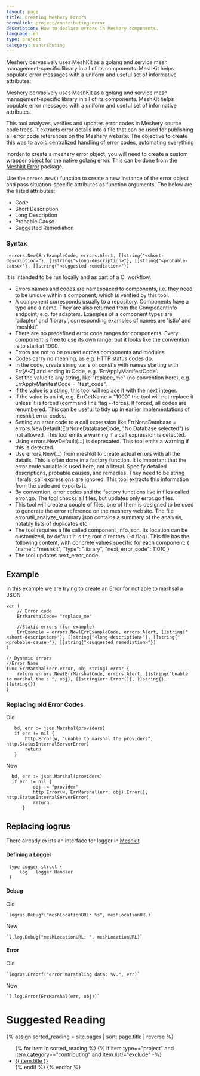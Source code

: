 ```yaml
---
layout: page
title: Creating Meshery Errors
permalink: project/contributing-error
description: How to declare errors in Meshery components.
language: en
type: project
category: contributing
---
```


Meshery pervasively uses MeshKit as a golang and service mesh management-specific library in all of its components. MeshKit helps populate error messages with a uniform and useful set of informative attributes:

Meshery pervasively uses MeshKit as a golang and service mesh management-specific library in all of its components. MeshKit helps populate error messages with a uniform and useful set of informative attributes. 

This tool analyzes, verifies and updates error codes in Meshery source code trees. It extracts error details into a file that can be used for publishing all error code references on the Meshery website. The objective to create this was to avoid centralized handling of error codes, automating everything

Inorder to create a meshery error object, you will need to create a custom wrapper object for the native golang error. This can be done from the <a href="https://github.com/layer5io/meshkit/tree/master/errors">Meshkit Error</a> package. 

Use the `errors.New()` function to create a new instance of the error object and pass situation-specific attributes as function arguments. 
The below are the listed attributes:
- Code
- Short Description
- Long Description
- Probable Cause
- Suggested Remediation

### Syntax
     errors.New(ErrExampleCode, errors.Alert, []string{"<short-description>"}, []string{"<long-description>"}, []string{"<probable-cause>"}, []string{"<suggested remediation>"})


It is intended to be run locally and as part of a CI workflow.

- Errors names and codes are namespaced to components, i.e. they need to be unique within a component, which is verified by this tool.
- A component corresponds usually to a repository. Components have a type and a name. 
  They are also returned from the ComponentInfo endpoint, e.g. for adapters.
  Examples of a component types are 'adapter' and 'library', corresponding examples of names are 'istio' and 'meshkit'.
- There are no predefined error code ranges for components.
  Every component is free to use its own range, but it looks like the convention is to start at 1000.
- Errors are not to be reused across components and modules.
- Codes carry no meaning, as e.g. HTTP status codes do.
- In the code, create string var's or const's with names starting with Err[A-Z] and ending in Code, e.g. 'ErrApplyManifestCode'.
- Set the value to any string, like "replace_me" (no convention here), e.g. ErrApplyManifestCode = "test_code".
- If the value is a string, this tool will replace it with the next integer.
- If the value is an int, e.g. ErrGetName = "1000" the tool will not replace it unless it is forced (command line flag --force).
  If forced, all codes are renumbered. This can be useful to tidy up in earlier implementations of meshkit error codes.
- Setting an error code to a call expression like ErrNoneDatabase = errors.NewDefault(ErrNoneDatabaseCode, "No Database selected")
  is not allowed. This tool emits a warning if a call expression is detected.
- Using errors.NewDefault(...) is deprecated. This tool emits a warning if this is detected.
- Use errors.New(...) from meshkit to create actual errors with all the details.
  This is often done in a factory function. It is important that the error code variable is used here, not a literal.
  Specify detailed descriptions, probable causes, and remedies. They need to be string literals, call expressions are ignored.
  This tool extracts this information from the code and exports it.
- By convention, error codes and the factory functions live in files called error.go. The tool checks all files, but updates only error.go files.
- This tool will create a couple of files, one of them is designed to be used to generate the error reference on the meshery website.
  The file errorutil_analyze_summary.json contains a summary of the analysis, notably lists of duplicates etc.
- The tool requires a file called component_info.json. Its location can be customized, by default it is the root directory (-d flag). 
  This file has the following content, with concrete values specific for each component:
  {
    "name": "meshkit",
    "type": "library",
    "next_error_code": 11010
  }
- The tool updates next_error_code.


## Example

In this example we are trying to create an Error for not able to marhsal a JSON

```code
var (
    // Error code 
    ErrMarshalCode= "replace_me"

    //Static errors (for example)
    ErrExample = errors.New(ErrExampleCode, errors.Alert, []string{"<short-description>"}, []string{"<long-description>"}, []string{"<probable-cause>"}, []string{"<suggested remediation>"})
)

// Dynamic errors
//Error Name
func ErrMarshal(err error, obj string) error {
	return errors.New(ErrMarshalCode, errors.Alert, []string{"Unable to marshal the : ", obj}, []string{err.Error()}, []string{}, []string{})
}

```
### Replacing old Error Codes 

 Old
 ```Code 
    bd, err := json.Marshal(providers)
	if err != nil {
		http.Error(w, "unable to marshal the providers", http.StatusInternalServerError)
		return
	}
 ```
New
  ```Code 
    bd, err := json.Marshal(providers)
    if err != nil {
            obj := "provider"
            http.Error(w, ErrMarshal(err, obj).Error(), http.StatusInternalServerError)
            return
        }
 ```

 
## Replacing logrus 
 There already exists an interface for logger in <a href="https://github.com/layer5io/meshkit/blob/master/logger/logger.go">Meshkit </a>  

#### Defining a Logger 

   ```Code 
    type Logger struct {
        log   logger.Handler
    }
 ```

#### Debug
 
 Old

    `logrus.Debugf("meshLocationURL: %s", meshLocationURL)`
 New

    `l.log.Debug("meshLocationURL: ", meshLocationURL)`

#### Error

  Old

    `logrus.Errorf("error marshaling data: %v.", err)`
  New
  
    `l.log.Error(ErrMarshal(err, obj))`


# Suggested Reading

{% assign sorted_reading = site.pages | sort: page.title | reverse %}

<ul>
  {% for item in sorted_reading %}
  {% if item.type=="project" and item.category=="contributing" and item.list!="exclude" -%}
    <li><a href="{{ site.baseurl }}{{ item.url }}">{{ item.title }}</a>
    </li>
    {% endif %}
  {% endfor %}
</ul>